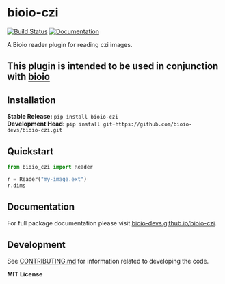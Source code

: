 # bioio-czi

[![Build Status](https://github.com/bioio-devs/bioio-czi/workflows/CI/badge.svg)](https://github.com/bioio-devs/bioio-czi/actions)
[![Documentation](https://github.com/bioio-devs/bioio-czi/workflows/Documentation/badge.svg)](https://bioio-devs.github.io/bioio-czi)

A Bioio reader plugin for reading czi images.

This plugin is intended to be used in conjunction with [bioio](https://github.com/bioio-devs/bioio)
---

## Installation

**Stable Release:** `pip install bioio-czi`<br>
**Development Head:** `pip install git+https://github.com/bioio-devs/bioio-czi.git`

## Quickstart

```python
from bioio_czi import Reader 

r = Reader("my-image.ext")
r.dims
```

## Documentation

For full package documentation please visit [bioio-devs.github.io/bioio-czi](https://bioio-devs.github.io/bioio-czi).

## Development

See [CONTRIBUTING.md](CONTRIBUTING.md) for information related to developing the code.

**MIT License**
